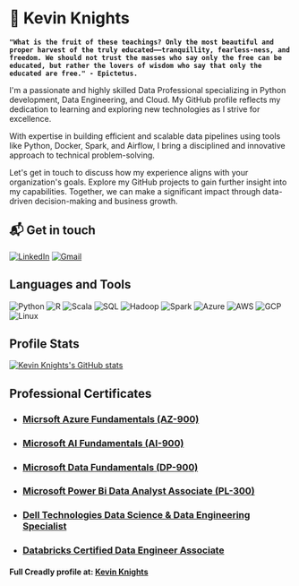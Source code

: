# 🤖 Kevin Knights

**`"What is the fruit of these teachings? Only the most beautiful and proper harvest of the truly educated——tranquillity, fearless-ness, and freedom. We should not trust the masses who say only the free can be educated, but rather the lovers of wisdom who say that only the educated are free." - Epictetus.`**

I'm a passionate and highly skilled Data Professional specializing in Python development, Data Engineering, and Cloud. My GitHub profile reflects my dedication to learning and exploring new technologies as I strive for excellence.

With expertise in building efficient and scalable data pipelines using tools like Python, Docker, Spark, and Airflow, I bring a disciplined and innovative approach to technical problem-solving.

Let's get in touch to discuss how my experience aligns with your organization's goals. Explore my GitHub projects to gain further insight into my capabilities. Together, we can make a significant impact through data-driven decision-making and business growth.

## 📬 Get in touch

[![LinkedIn](https://img.shields.io/badge/-Kevin%20Knights-blue?logo=linkedin)](https://www.linkedin.com/in/knightsk/)
[![Gmail](https://img.shields.io/badge/-kevin.k.knights-white?logo=gmail)](mailto:kevin.k.knights@gmail.com)

## Languages and Tools

![Python](https://img.shields.io/badge/-Python-black?style=for-the-badge&logo=python)
![R](https://img.shields.io/badge/-R-black?style=for-the-badge&logo=r)
![Scala](https://img.shields.io/badge/-Scala-black?style=for-the-badge&logo=scala)
![SQL](https://img.shields.io/badge/-PostgreSQL-black?style=for-the-badge&logo=postgresql)
![Hadoop](https://img.shields.io/badge/-Hadoop-black?style=for-the-badge&logo=apachehadoop)
![Spark](https://img.shields.io/badge/-Spark-black?style=for-the-badge&logo=apachespark)
![Azure](https://img.shields.io/badge/-Azure-black?style=for-the-badge&logo=microsoftazure)
![AWS](https://img.shields.io/badge/-AWS-black?style=for-the-badge&logo=amazonaws)
![GCP](https://img.shields.io/badge/-GCP-black?style=for-the-badge&logo=googlecloud)
![Linux](https://img.shields.io/badge/-Linux-black?style=for-the-badge&logo=linux)

## Profile Stats

[![Kevin Knights's GitHub stats](https://github-readme-stats.vercel.app/api?username=kevinknights29&theme=dark)](https://github.com/anuraghazra/github-readme-stats)

## Professional Certificates

- ### [Micrsoft Azure Fundamentals (AZ-900)](https://www.credly.com/earner/earned/badge/1593161f-d719-4f80-b186-7ccf876d3a32)

- ### [Microsoft AI Fundamentals (AI-900)](https://www.credly.com/earner/earned/badge/a93f30ad-ca7a-42e8-96b9-e42e30a69215)

- ### [Microsoft Data Fundamentals (DP-900)](https://www.credly.com/badges/66eb11fd-11d5-458d-8671-325357dfad9f)

- ### [Microsoft Power Bi Data Analyst Associate (PL-300)](https://www.credly.com/earner/earned/badge/325ad30d-5034-4922-8d57-b2b33f6faf34)

- ### [Dell Technologies Data Science & Data Engineering Specialist](https://www.credly.com/badges/2bfd8870-e2c9-45a4-8b84-44b11bb957d9)

- ### [Databricks Certified Data Engineer Associate](https://credentials.databricks.com/30eb8649-c06d-4bda-963c-62092e3e8c9d#gs.2lbt5n)

#### Full Creadly profile at: [Kevin Knights](https://www.credly.com/earner/earned)
